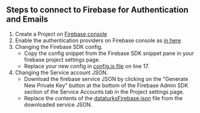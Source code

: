 ## Steps to connect to Firebase for Authentication and Emails

1) Create a Project on [Firebase console](https://console.firebase.google.com/)
2) Enable the authentication providers on Firebase console as [in here](https://cloud.google.com/appengine/docs/standard/python3/building-app/adding-firebase#adding_firebase_to_your_gcp_project)
3) Changing the Firebase SDK config.
    * Copy the config snippet from the Firebase SDK snippet pane in your firebase project settings page.
    * Replace your new config in [config.js file](bazaar/src/config.js) on line 17.
4) Changing the Service account JSON.
    * Download the firebase service JSON by clicking on the "Generate New Private Key" button at the bottom of the Firebase Admin SDK section of the Service Accounts tab in the Project settings page.
    * Replace the contents of the [dataturksFirebase.json](hope/keys/dataturksFirebase.json) file from the downloaded service JSON.
